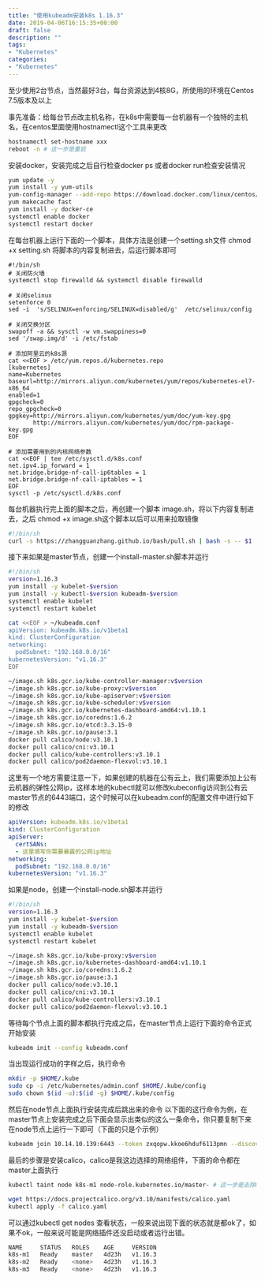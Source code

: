 ```yaml
---
title: "使用kubeadm安装k8s 1.16.3"
date: 2019-04-06T16:15:35+08:00
draft: false
description: ""
tags:
- "Kubernetes"
categories: 
- "Kubernetes"
---
```

至少使用2台节点，当然最好3台，每台资源达到4核8G，所使用的环境在Centos 7.5版本及以上

事先准备：给每台节点改主机名称，在k8s中需要每一台机器有一个独特的主机名，在centos里面使用hostnamectl这个工具来更改
``` bash
hostnamectl set-hostname xxx
reboot -n # 这一步是重启
```

安装docker，安装完成之后自行检查docker ps 或者docker run检查安装情况
``` bash
yum update -y
yum install -y yum-utils
yum-config-manager --add-repo https://download.docker.com/linux/centos/docker-ce.repo
yum makecache fast
yum install -y docker-ce
systemctl enable docker
systemctl restart docker
```

在每台机器上运行下面的一个脚本，具体方法是创建一个setting.sh文件 chmod +x setting.sh  将脚本的内容复制进去，后运行脚本即可
```
#!/bin/sh
# 关闭防火墙
systemctl stop firewalld && systemctl disable firewalld

# 关闭selinux
setenforce 0
sed -i  's/SELINUX=enforcing/SELINUX=disabled/g'  /etc/selinux/config

# 关闭交换分区
swapoff -a && sysctl -w vm.swappiness=0
sed '/swap.img/d' -i /etc/fstab

# 添加阿里云的k8s源
cat <<EOF > /etc/yum.repos.d/kubernetes.repo
[kubernetes]
name=Kubernetes
baseurl=http://mirrors.aliyun.com/kubernetes/yum/repos/kubernetes-el7-x86_64
enabled=1
gpgcheck=0
repo_gpgcheck=0
gpgkey=http://mirrors.aliyun.com/kubernetes/yum/doc/yum-key.gpg
       http://mirrors.aliyun.com/kubernetes/yum/doc/rpm-package-key.gpg
EOF

# 添加需要用到的内核网络参数
cat <<EOF | tee /etc/sysctl.d/k8s.conf
net.ipv4.ip_forward = 1
net.bridge.bridge-nf-call-ip6tables = 1
net.bridge.bridge-nf-call-iptables = 1
EOF
sysctl -p /etc/sysctl.d/k8s.conf
```

每台机器执行完上面的脚本之后，再创建一个脚本 image.sh，将以下内容复制进去，之后 chmod +x image.sh这个脚本以后可以用来拉取镜像
``` bash
#!/bin/sh
curl -s https://zhangguanzhang.github.io/bash/pull.sh | bash -s -- $1
```

接下来如果是master节点，创建一个install-master.sh脚本并运行
``` bash
#!/bin/sh
version=1.16.3
yum install -y kubelet-$version
yum install -y kubectl-$version kubeadm-$version 
systemctl enable kubelet
systemctl restart kubelet

cat <<EOF > ~/kubeadm.conf
apiVersion: kubeadm.k8s.io/v1beta1
kind: ClusterConfiguration
networking:
  podSubnet: "192.168.0.0/16"
kubernetesVersion: "v1.16.3"
EOF

~/image.sh k8s.gcr.io/kube-controller-manager:v$version
~/image.sh k8s.gcr.io/kube-proxy:v$version
~/image.sh k8s.gcr.io/kube-apiserver:v$version
~/image.sh k8s.gcr.io/kube-scheduler:v$version
~/image.sh k8s.gcr.io/kubernetes-dashboard-amd64:v1.10.1
~/image.sh k8s.gcr.io/coredns:1.6.2
~/image.sh k8s.gcr.io/etcd:3.3.15-0
~/image.sh k8s.gcr.io/pause:3.1
docker pull calico/node:v3.10.1
docker pull calico/cni:v3.10.1
docker pull calico/kube-controllers:v3.10.1
docker pull calico/pod2daemon-flexvol:v3.10.1
```

这里有一个地方需要注意一下，如果创建的机器在公有云上，我们需要添加上公有云机器的弹性公网ip，这样本地的kubectl就可以修改kubeconfig访问到公有云master节点的6443端口，这个时候可以在kubeadm.conf的配置文件中进行如下的修改

``` yaml
apiVersion: kubeadm.k8s.io/v1beta1
kind: ClusterConfiguration
apiServer:
  certSANs:
  - 这里填写你需要暴露的公网ip地址
networking:
  podSubnet: "192.168.0.0/16"
kubernetesVersion: "v1.16.3"
```

如果是node，创建一个install-node.sh脚本并运行
``` bash
#!/bin/sh
version=1.16.3
yum install -y kubelet-$version
yum install -y kubeadm-$version 
systemctl enable kubelet
systemctl restart kubelet

~/image.sh k8s.gcr.io/kube-proxy:v$version
~/image.sh k8s.gcr.io/kubernetes-dashboard-amd64:v1.10.1
~/image.sh k8s.gcr.io/coredns:1.6.2
~/image.sh k8s.gcr.io/pause:3.1
docker pull calico/node:v3.10.1
docker pull calico/cni:v3.10.1
docker pull calico/kube-controllers:v3.10.1
docker pull calico/pod2daemon-flexvol:v3.10.1
```

等待每个节点上面的脚本都执行完成之后，在master节点上运行下面的命令正式开始安装
``` bash
kubeadm init --config kubeadm.conf
```

当出现运行成功的字样之后，执行命令
``` bash
mkdir -p $HOME/.kube
sudo cp -i /etc/kubernetes/admin.conf $HOME/.kube/config
sudo chown $(id -u):$(id -g) $HOME/.kube/config
```

然后在node节点上面执行安装完成后跳出来的命令
以下面的这行命令为例，在master节点上安装完成之后下面会显示出类似的这么一条命令，你只要复制下来在node节点上运行一下即可（下面的只是个示例）
``` bash
kubeadm join 10.14.10.139:6443 --token zxqopw.kkoe6hduf6113pmn --discovery-token-ca-cert-hash sha256:42de13e61ba1d1647b4f9b21fcf05964b826f84df0db41f87c0b66fb48bb2d32
```

最后的步骤是安装calico，calico是我这边选择的网络组件，下面的命令都在master上面执行
``` bash
kubectl taint node k8s-m1 node-role.kubernetes.io/master- # 这一步是去除master上面的污点，这个地方要注意，将我前面的 k8s-m1 换成你那边对应的master节点的名称，实际情况下这步可以不用执行，非必须。

wget https://docs.projectcalico.org/v3.10/manifests/calico.yaml
kubectl apply -f calico.yaml
```

可以通过kubectl get nodes 查看状态，一般来说出现下面的状态就是都ok了，如果不ok，一般来说可能是网络插件还没启动或者运行出错。
``` bash
NAME     STATUS   ROLES    AGE     VERSION
k8s-m1   Ready    master   4d23h   v1.16.3
k8s-m2   Ready    <none>   4d23h   v1.16.3
k8s-m3   Ready    <none>   4d23h   v1.16.3
```
